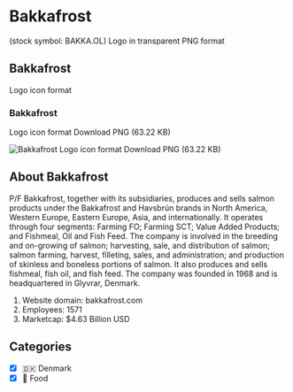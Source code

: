 # Bakkafrost
 (stock symbol: BAKKA.OL) Logo in transparent PNG format

## Bakkafrost
 Logo icon format

### Bakkafrost
 Logo icon format Download PNG (63.22 KB)

![Bakkafrost
 Logo icon format Download PNG (63.22 KB)](/img/orig/BAKKA.OL-f5ec324a.png)

## About Bakkafrost


P/F Bakkafrost, together with its subsidiaries, produces and sells salmon products under the Bakkafrost and Havsbrún brands in North America, Western Europe, Eastern Europe, Asia, and internationally. It operates through four segments: Farming FO; Farming SCT; Value Added Products; and Fishmeal, Oil and Fish Feed. The company is involved in the breeding and on-growing of salmon; harvesting, sale, and distribution of salmon; salmon farming, harvest, filleting, sales, and administration; and production of skinless and boneless portions of salmon. It also produces and sells fishmeal, fish oil, and fish feed. The company was founded in 1968 and is headquartered in Glyvrar, Denmark.

1. Website domain: bakkafrost.com
2. Employees: 1571
3. Marketcap: $4.63 Billion USD


## Categories
- [x] 🇩🇰 Denmark
- [x] 🍴 Food
